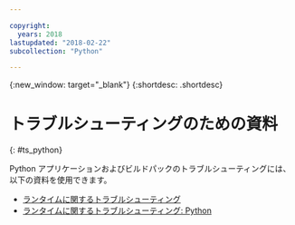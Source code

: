 ```yaml
---

copyright:
  years: 2018
lastupdated: "2018-02-22"
subcollection: "Python"

---
```


{:new_window: target="_blank"}
{:shortdesc: .shortdesc}

# トラブルシューティングのための資料
{: #ts_python}

Python アプリケーションおよびビルドパックのトラブルシューティングには、以下の資料を使用できます。

* [ランタイムに関するトラブルシューティング](docs/runtimes-common/ts_runtimes.html#runtimes)
* [ランタイムに関するトラブルシューティング: Python](docs/runtimes-common/ts_runtimes.html#ts_python)

